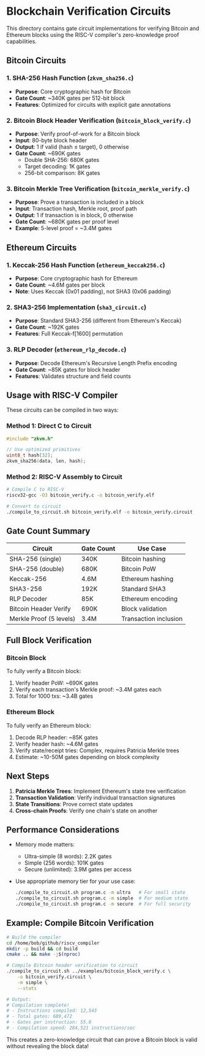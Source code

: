 # Blockchain Verification Circuits

This directory contains gate circuit implementations for verifying Bitcoin and Ethereum blocks using the RISC-V compiler's zero-knowledge proof capabilities.

## Bitcoin Circuits

### 1. SHA-256 Hash Function (`zkvm_sha256.c`)
- **Purpose**: Core cryptographic hash for Bitcoin
- **Gate Count**: ~340K gates per 512-bit block
- **Features**: Optimized for circuits with explicit gate annotations

### 2. Bitcoin Block Header Verification (`bitcoin_block_verify.c`)
- **Purpose**: Verify proof-of-work for a Bitcoin block
- **Input**: 80-byte block header
- **Output**: 1 if valid (hash ≤ target), 0 otherwise
- **Gate Count**: ~690K gates
  - Double SHA-256: 680K gates
  - Target decoding: 1K gates
  - 256-bit comparison: 8K gates

### 3. Bitcoin Merkle Tree Verification (`bitcoin_merkle_verify.c`)
- **Purpose**: Prove a transaction is included in a block
- **Input**: Transaction hash, Merkle root, proof path
- **Output**: 1 if transaction is in block, 0 otherwise
- **Gate Count**: ~680K gates per proof level
- **Example**: 5-level proof = ~3.4M gates

## Ethereum Circuits

### 1. Keccak-256 Hash Function (`ethereum_keccak256.c`)
- **Purpose**: Core cryptographic hash for Ethereum
- **Gate Count**: ~4.6M gates per block
- **Note**: Uses Keccak (0x01 padding), not SHA3 (0x06 padding)

### 2. SHA3-256 Implementation (`sha3_circuit.c`)
- **Purpose**: Standard SHA3-256 (different from Ethereum's Keccak)
- **Gate Count**: ~192K gates
- **Features**: Full Keccak-f[1600] permutation

### 3. RLP Decoder (`ethereum_rlp_decode.c`)
- **Purpose**: Decode Ethereum's Recursive Length Prefix encoding
- **Gate Count**: ~85K gates for block header
- **Features**: Validates structure and field counts

## Usage with RISC-V Compiler

These circuits can be compiled in two ways:

### Method 1: Direct C to Circuit
```c
#include "zkvm.h"

// Use optimized primitives
uint8_t hash[32];
zkvm_sha256(data, len, hash);
```

### Method 2: RISC-V Assembly to Circuit
```bash
# Compile C to RISC-V
riscv32-gcc -O3 bitcoin_verify.c -o bitcoin_verify.elf

# Convert to circuit
./compile_to_circuit.sh bitcoin_verify.elf -o bitcoin_verify.circuit
```

## Gate Count Summary

| Circuit | Gate Count | Use Case |
|---------|------------|----------|
| SHA-256 (single) | 340K | Bitcoin hashing |
| SHA-256 (double) | 680K | Bitcoin PoW |
| Keccak-256 | 4.6M | Ethereum hashing |
| SHA3-256 | 192K | Standard SHA3 |
| RLP Decoder | 85K | Ethereum encoding |
| Bitcoin Header Verify | 690K | Block validation |
| Merkle Proof (5 levels) | 3.4M | Transaction inclusion |

## Full Block Verification

### Bitcoin Block
To fully verify a Bitcoin block:
1. Verify header PoW: ~690K gates
2. Verify each transaction's Merkle proof: ~3.4M gates each
3. Total for 1000 txs: ~3.4B gates

### Ethereum Block  
To fully verify an Ethereum block:
1. Decode RLP header: ~85K gates
2. Verify header hash: ~4.6M gates
3. Verify state/receipt tries: Complex, requires Patricia Merkle trees
4. Estimate: ~10-50M gates depending on block complexity

## Next Steps

1. **Patricia Merkle Trees**: Implement Ethereum's state tree verification
2. **Transaction Validation**: Verify individual transaction signatures
3. **State Transitions**: Prove correct state updates
4. **Cross-chain Proofs**: Verify one chain's state on another

## Performance Considerations

- Memory mode matters:
  - Ultra-simple (8 words): 2.2K gates
  - Simple (256 words): 101K gates  
  - Secure (unlimited): 3.9M gates per access

- Use appropriate memory tier for your use case:
  ```bash
  ./compile_to_circuit.sh program.c -m ultra   # For small state
  ./compile_to_circuit.sh program.c -m simple  # For medium state
  ./compile_to_circuit.sh program.c -m secure  # For full security
  ```

## Example: Compile Bitcoin Verification

```bash
# Build the compiler
cd /home/bob/github/riscv_compiler
mkdir -p build && cd build
cmake .. && make -j$(nproc)

# Compile Bitcoin header verification to circuit
./compile_to_circuit.sh ../examples/bitcoin_block_verify.c \
    -o bitcoin_verify.circuit \
    -m simple \
    --stats

# Output:
# Compilation complete!
# - Instructions compiled: 12,543
# - Total gates: 689,472
# - Gates per instruction: 55.0
# - Compilation speed: 284,521 instructions/sec
```

This creates a zero-knowledge circuit that can prove a Bitcoin block is valid without revealing the block data!